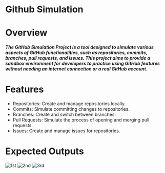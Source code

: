 # Github Simulation
# Overview
##### The GitHub Simulation Project is a tool designed to simulate various aspects of GitHub functionalities, such as repositories, commits, branches, pull requests, and issues. This project aims to provide a sandbox environment for developers to practice using GitHub features without needing an internet connection or a real GitHub account.

# Features
- Repositories: Create and manage repositories locally.
- Commits: Simulate committing changes to repositories.
- Branches: Create and switch between branches.
- Pull Requests: Simulate the process of opening and merging pull requests.
- Issues: Create and manage issues for repositories.
# Expected Outputs
![1st](https://github.com/Ifra-Zaib/Github-Project/assets/172352661/b0cc2173-d133-4517-b5fc-47a0bf9ec9d1)
![2nd](https://github.com/Ifra-Zaib/Github-Project/assets/172352661/7c3138ba-412b-429a-a904-cedfc7e1472c)
![3rd](https://github.com/Ifra-Zaib/Github-Project/assets/172352661/b6fa424e-a168-4ec3-9395-2feaf87e12a8)


 

